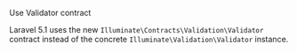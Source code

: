 Use Validator contract

Laravel 5.1 uses the new `Illuminate\Contracts\Validation\Validator`
contract instead of the concrete `Illuminate\Validation\Validator`
instance.